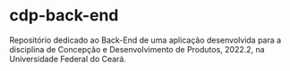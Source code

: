 # cdp-back-end
Repositório dedicado ao Back-End de uma aplicação desenvolvida para a disciplina de Concepção e Desenvolvimento de Produtos, 2022.2, na Universidade Federal do Ceará.

